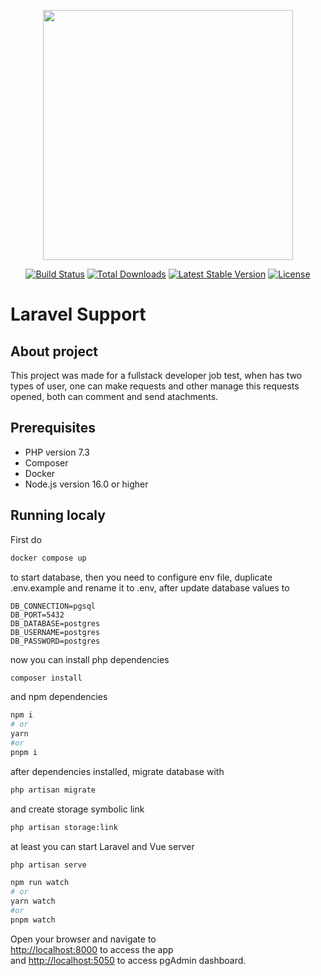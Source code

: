 <p align="center"><a href="https://laravel.com" target="_blank"><img src="https://raw.githubusercontent.com/laravel/art/master/logo-lockup/5%20SVG/2%20CMYK/1%20Full%20Color/laravel-logolockup-cmyk-red.svg" width="400"></a></p>

<p align="center">
<a href="https://travis-ci.org/laravel/framework"><img src="https://travis-ci.org/laravel/framework.svg" alt="Build Status"></a>
<a href="https://packagist.org/packages/laravel/framework"><img src="https://poser.pugx.org/laravel/framework/d/total.svg" alt="Total Downloads"></a>
<a href="https://packagist.org/packages/laravel/framework"><img src="https://poser.pugx.org/laravel/framework/v/stable.svg" alt="Latest Stable Version"></a>
<a href="https://packagist.org/packages/laravel/framework"><img src="https://poser.pugx.org/laravel/framework/license.svg" alt="License"></a>
</p>

# Laravel Support

## About project

This project was made for a fullstack developer job test, when has two types of user, one can make requests and other manage this requests opened, both can comment and send atachments.

## Prerequisites
- PHP version 7.3
- Composer
- Docker
- Node.js version 16.0 or higher

## Running localy

First do 
```bash
docker compose up
```

to start database, then you need to configure env file, duplicate .env.example and rename it to .env, after update database values to

```
DB_CONNECTION=pgsql
DB_PORT=5432
DB_DATABASE=postgres
DB_USERNAME=postgres
DB_PASSWORD=postgres
```

now you can install php dependencies

```bash
composer install
```

and npm dependencies

```bash
npm i
# or
yarn
#or
pnpm i
```

after dependencies installed, migrate database with

```bash
php artisan migrate
```

and create storage symbolic link

```bash
php artisan storage:link
```

at least you can start Laravel and Vue server

```bash
php artisan serve

npm run watch
# or
yarn watch
#or
pnpm watch
```

Open your browser and navigate to <br/>
[http://localhost:8000](http://localhost:8000) to access the app <br/>
and [http://localhost:5050](http://localhost:5050) to access pgAdmin dashboard.
